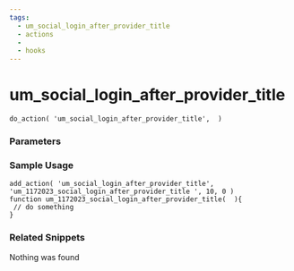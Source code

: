```yaml
---
tags: 
  - um_social_login_after_provider_title
  - actions
  - 
  - hooks
---
```

# um\_social\_login\_after\_provider\_title

``` php:no-line-numbers
do_action( 'um_social_login_after_provider_title',  )
```
<div class='hook-sep'></div>

### Parameters

<div class='hook-sep'></div>



### Sample Usage

``` php:no-line-numbers
add_action( 'um_social_login_after_provider_title', 'um_1172023_social_login_after_provider_title ', 10, 0 )
function um_1172023_social_login_after_provider_title(  ){
 // do something
}
```
<div class='hook-sep'></div>



### Related Snippets

Nothing was found

